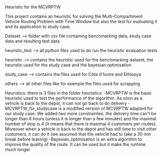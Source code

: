 Heuristic for the MCVRPTW

This project contains an heuristic for solving the Multi-Compartiment Vehicle Routing Problem with Time Window but also the test for evaluating it and its application to study case.

Dataset --> folder with csv file containing benchmarking data, study case data and resulting test data

heuristic_test --> all python files used to do run the heuristic evaluation tests

heuristic --> contains the heuristic used for the benchmarking dataset, the heuristic used for the study case and the bayesian optimisation

study_case --> contains the files used for Côte d'Ivoire and Ethiopya

others --> all other files like for exemple the files used for scrapping


Heuristics: there is 3 files in the folder heuristics:
-MCVRPTW is the basic heuristic used to test the performance of the algorithm. As soon as a vehicle is back to the depot, it can not go back to do delivery
-MCVRPTW_for_studycase is a modified version of MCVRPTW adapted for our study case. We added two more constraintes. the delivery time can't be longer than 8 hours (unless it is longer than a few minutes) and the maximal number of stop is 4 (it means that there is maximal 4 customers per routes). Moreover when a vehicle is back to the depot and has still time to visit other customers, it can do it (we assumed that the vehicle had to take a 30 min break before leaving)
-Bayesian_optimisation is an extra algorithm to improve the quality of the route. It can be used but it make the runtime much longer


